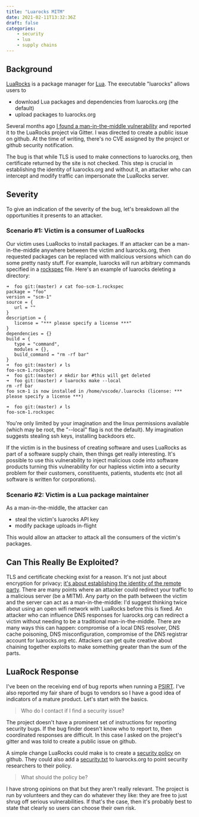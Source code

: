 ```yaml
---
title: "Luarocks MITM"
date: 2021-02-11T13:32:36Z
draft: false
categories:
    - security
    - lua
    - supply chains
---
```



## Background

[LuaRocks](https://luarocks.org/) is a package manager for [Lua](https://www.lua.org/). The executable "luarocks" allows users to

* download Lua packages and dependencies from luarocks.org (the default)
* upload packages to luarocks.org

Several months ago [I found a man-in-the-middle vulnerability](https://github.com/luarocks/luarocks/issues/1215) and reported it to the
LuaRocks project via Gitter. I was directed to create a public issue on github. At the time of writing, there's no CVE assigned by the project or github security
notification.

The bug is that while TLS is used to make connections to luarocks.org, then certificate returned by the site is not checked. This step is crucial in establishing the identity of
luarocks.org and without it, an attacker who can intercept and
modify traffic can impersonate the LuaRocks server.

## Severity

To give an indication of the severity of the bug, let's breakdown all the opportunities it presents to an attacker.

### Scenario #1: Victim is a consumer of LuaRocks

Our victim uses LuaRocks to install packages. If an attacker can be a man-in-the-middle anywhere between the victim and luarocks.org, then
requested packages can be replaced with malicious versions which can do some pretty nasty stuff. For example, luarocks will run
arbitrary commands specified in a [rockspec](https://github.com/luarocks/luarocks/wiki/Rockspec-format) file. Here's an example of luarocks deleting a directory:

```shell
➜  foo git:(master) ✗ cat foo-scm-1.rockspec 
package = "foo"
version = "scm-1"
source = {
   url = ""
}
description = {
   license = "*** please specify a license ***"
}
dependencies = {}
build = {
   type = "command",
   modules = {},
   build_command = "rm -rf bar"
}
➜  foo git:(master) ✗ ls
foo-scm-1.rockspec
➜  foo git:(master) ✗ mkdir bar #this will get deleted
➜  foo git:(master) ✗ luarocks make --local        
rm -rf bar
foo scm-1 is now installed in /home/vscode/.luarocks (license: *** please specify a license ***)

➜  foo git:(master) ✗ ls
foo-scm-1.rockspec
```

You're only limited by your imagination and the linux permissions available (which may be root, the "--local" flag is not the default).
My imagination suggests stealing ssh keys, installing backdoors etc.

If the victim is in the business of creating software and uses LuaRocks as part of a software supply chain, then things get really interesting. It's possible to use this vulnerability to inject malicious code into software products turning this vulnerability for our
hapless victim into a security problem for their customers, constituents, patients, students etc (not all software is written for corporations).

### Scenario #2: Victim is a Lua package maintainer

As a man-in-the-middle, the attacker can

* steal the victim's luarocks API key
* modify package uploads in-flight

This would allow an attacker to attack all the consumers of the
victim's packages.

## Can This Really Be Exploited?

TLS and certificate checking exist for a reason. It's not just about encryption for privacy; [it's about establishing the identity of the
remote party](https://docs.google.com/document/pub?id=1roBIeSJsYq3Ntpf6N0PIeeAAvu4ddn7mGo6Qb7aL7ew). There are many points where an attacker could redirect your traffic to a malicious server (be a MITM). Any party on the path
between the victim and the server can act as a man-in-the-middle: I'd suggest thinking twice about using an open wifi network with LuaRocks
before this is fixed. An attacker who can influence DNS responses for luarocks.org can redirect a victim without needing to be a traditional
man-in-the-middle. There are many ways this can happen: compromise of a local DNS resolver, DNS cache poisoning, DNS misconfiguration,
compromise of the DNS registrar account for luarocks.org etc. Attackers can get quite creative about chaining together exploits to make something
greater than the sum of the parts.

## LuaRock Response

I've been on the receiving end of bug reports when running
a [PSIRT](https://www.first.org/standards/frameworks/psirts/psirt_services_framework_v1.1). I've also reported my fair share
of bugs to vendors so I have a good idea of indicators of a
mature product. Let's start with the basics.

> Who do I contact if I find a security issue?

The project doesn't have a prominent set of instructions for
reporting security bugs. If the bug finder doesn't know who
to report to, then coordinated responses are difficult. In this
case I asked on the project's gitter and was told to create a
public issue on github.

A simple change LuaRocks could make is to create a [security policy](https://github.com/luarocks/luarocks/security/policy) on github. They could also add a [security.txt](https://securitytxt.org/) to luarocks.org to point security researchers to their policy.

> What should the policy be?

I have strong opinions on that but they aren't really relevant.
The project is run by volunteers and they can do whatever they
like: they are free to just shrug off serious vulnerabilities. If
that's the case, then it's probably best to state that clearly so
users can choose their own risk.
